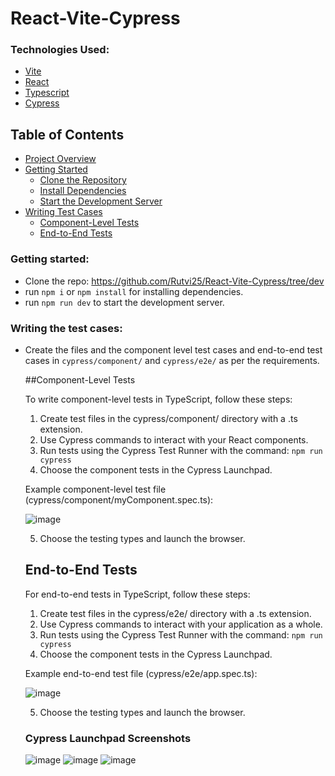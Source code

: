 # React-Vite-Cypress

### Technologies Used:
- [Vite](https://vitejs.dev/)
- [React](https://reactjs.org/)
- [Typescript](https://www.typescriptlang.org/)
- [Cypress](https://www.cypress.io/)

## Table of Contents
- [Project Overview](#project-overview)
- [Getting Started](#getting-started)
  - [Clone the Repository](#clone-the-repository)
  - [Install Dependencies](#install-dependencies)
  - [Start the Development Server](#start-the-development-server)
- [Writing Test Cases](#writing-test-cases)
  - [Component-Level Tests](#component-level-tests)
  - [End-to-End Tests](#end-to-end-tests)

### Getting started:
- Clone the repo: https://github.com/Rutvi25/React-Vite-Cypress/tree/dev
- run `npm i` or `npm install` for installing dependencies.
- run `npm run dev` to start the development server.

### Writing the test cases:
- Create the files and the component level test cases and end-to-end test cases in `cypress/component/` and `cypress/e2e/` as per the requirements.
  
  ##Component-Level Tests

  To write component-level tests in TypeScript, follow these steps:

  1. Create test files in the cypress/component/ directory with a .ts extension.
  2. Use Cypress commands to interact with your React components.
  3. Run tests using the Cypress Test Runner with the command:
     `npm run cypress`
  4. Choose the component tests in the Cypress Launchpad.

  Example component-level test file (cypress/component/myComponent.spec.ts):
  
     ![image](https://github.com/Rutvi25/React-Vite-Cypress/assets/130761232/62489bc9-b71e-4fa4-b66f-54e111aee5bb)

  5. Choose the testing types and launch the browser.
 
  ## End-to-End Tests

  For end-to-end tests in TypeScript, follow these steps:
  1. Create test files in the cypress/e2e/ directory with a .ts extension.
  2. Use Cypress commands to interact with your application as a whole.
  3. Run tests using the Cypress Test Runner with the command:
     `npm run cypress`
  4. Choose the component tests in the Cypress Launchpad.

  Example end-to-end test file (cypress/e2e/app.spec.ts):
  
    ![image](https://github.com/Rutvi25/React-Vite-Cypress/assets/130761232/56c78eaa-8293-4d0e-b9fc-31bc1f441099)

  5. Choose the testing types and launch the browser.


  ### Cypress Launchpad Screenshots
  
  ![image](https://github.com/Rutvi25/React-Vite-Cypress/assets/97082690/165e2654-c3d9-426a-a6f5-34aa8e5070bf)
  ![image](https://github.com/Rutvi25/React-Vite-Cypress/assets/97082690/04961749-783c-431b-8bef-e24e27ecbd9f)
  ![image](https://github.com/Rutvi25/React-Vite-Cypress/assets/97082690/df3d7f19-03c3-45ce-86bd-a94d0582a6f6)
